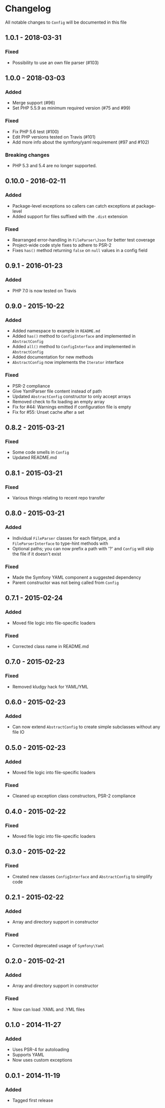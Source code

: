 # Changelog

All notable changes to `Config` will be documented in this file

## 1.0.1 - 2018-03-31

### Fixed
- Possibility to use an own file parser (#103)

## 1.0.0 - 2018-03-03

### Added
- Merge support (#96)
- Set PHP 5.5.9 as minimum required version (#75 and #99)

### Fixed
- Fix PHP 5.6 test (#100)
- Edit PHP versions tested on Travis (#101)
- Add more info about the symfony/yaml requirement (#97 and #102)

### Breaking changes
- PHP 5.3 and 5.4 are no longer supported.

## 0.10.0 - 2016-02-11

### Added
- Package-level exceptions so callers can catch exceptions at package-level
- Added support for files suffixed with the `.dist` extension

### Fixed
- Rearranged error-handling in `FileParser\Json` for better test coverage
- Project-wide code style fixes to adhere to PSR-2
- Fixes `has()` method returning `false` on `null` values in a config field

## 0.9.1 - 2016-01-23

### Added
- PHP 7.0 is now tested on Travis

## 0.9.0 - 2015-10-22

### Added
- Added namespace to example in `README.md`
- Added `has()` method to `ConfigInterface` and implemented in `AbstractConfig`
- Added `all()` method to `ConfigInterface` and implemented in `AbstractConfig`
- Added documentation for new methods
- `AbstractConfig` now implements the `Iterator` interface

### Fixed
- PSR-2 compliance
- Give YamlParser file content instead of path
- Updated `AbstractConfig` constructor to only accept arrays
- Removed check to fix loading an empty array
- Fix for #44: Warnings emitted if configuration file is empty
- Fix for #55: Unset cache after a set


## 0.8.2 - 2015-03-21

### Fixed
- Some code smells in `Config`
- Updated README.md


## 0.8.1 - 2015-03-21

### Fixed
- Various things relating to recent repo transfer


## 0.8.0 - 2015-03-21

### Added
- Individual `FileParser` classes for each filetype, and a `FileParserInterface` to type-hint methods with
- Optional paths; you can now prefix a path with '?' and `Config` will skip the file if it doesn't exist

### Fixed
- Made the Symfony YAML component a suggested dependency
- Parent constructor was not being called from `Config`


## 0.7.1 - 2015-02-24

### Added
- Moved file logic into file-specific loaders

### Fixed
- Corrected class name in README.md


## 0.7.0 - 2015-02-23

### Fixed
- Removed kludgy hack for YAML/YML


## 0.6.0 - 2015-02-23

### Added
- Can now extend `AbstractConfig` to create simple subclasses without any file IO


## 0.5.0 - 2015-02-23

### Added
- Moved file logic into file-specific loaders

### Fixed
- Cleaned up exception class constructors, PSR-2 compliance


## 0.4.0 - 2015-02-22

### Fixed
- Moved file logic into file-specific loaders


## 0.3.0 - 2015-02-22

### Fixed
- Created new classes `ConfigInterface` and `AbstractConfig` to simplify code


## 0.2.1 - 2015-02-22

### Added
- Array and directory support in constructor

### Fixed
- Corrected deprecated usage of `Symfony\Yaml`

## 0.2.0 - 2015-02-21

### Added
- Array and directory support in constructor

### Fixed
- Now can load .YAML and .YML files


## 0.1.0 - 2014-11-27

### Added
- Uses PSR-4 for autoloading
- Supports YAML
- Now uses custom exceptions


## 0.0.1 - 2014-11-19

### Added
- Tagged first release
